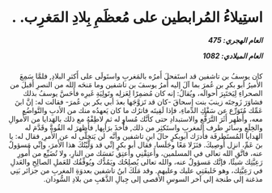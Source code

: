 <h1 dir="rtl">استِيلاءُ المُرابطين على مُعظَمِ بِلادِ المَغرِب. .</h1>

<h5 dir="rtl">العام الهجري:  475

العام الميلادي: 1082

</h5>

<p dir="rtl">كان يوسفُ بن تاشفين قد استَفحلَ أَمرُه بالمَغربِ واستَولَى على أَكثرِ البلادِ, فلمَّا سَمِعَ الأَميرُ أبو بكرِ بن عُمرَ بما آلَ إليه أَمرُ يوسفَ بن تاشفين وما مَنحَه الله من النصرِ أَقبلَ من الصحراءِ لِيَختَبِرَ أَحوالَه، ويُقالُ: إنه كان مُضمِرًا لِعَزلِه وتَولِيَةِ غَيرِه فأَحَسَّ يوسفُ بذلك فشاوَرَ زَوجتَه زينبَ بنت إسحاقَ -كان قد تَزوَّجَها بعدَ أبي بكر بن عُمرَ- فقالت له: إنَّ ابنَ عَمِّك مُتَوَرِّع عن سَفْكِ الدِّماءِ، فإذا لَقِيتَه فاترُك ما كان يَعهدُه منك من الأدبِ والتَّواضُع معه، وأَظهِر أَثَرَ التَّرَفُّعِ والاستبدادِ حتى كأنَّك مُساوٍ له ثم لاطِفْهُ مع ذلك بالهَدايا من الأَموالِ والخِلَعِ وسائرِ طرف المغربِ واستَكثِر من ذلك, فأَخذَ برَأيِها, فأَظهرَ له القُوةَّ وقَدَّمَ له الهَدايا المُستَطرفَة فأَدرَك أبوبكرٍ حالَ ابنِ تاشفين وأنَّه  لن يَتخلَّى له عن الأَمرِ, فقال له: يا بنَ عَمِّ، انزِل أُوصِيكَ. فنَزَلا مَعًا وجَلَسا، فقال أبو بكرٍ إنِّي قد وَلَّيْتُكَ هذا الأَمرَ، وإنِّي مَسؤولٌ عنه، فاتَّقِ الله تعالى في المسلمين، وأَعتِقْنِي وأَعتِق نَفسَك من النارِ، ولا تُضَيِّع من أُمورِ رَعِيَّتِك شيئًا، فإنَّك مَسؤولٌ عنه، والله تعالى يُصلِحُك ويَمُدُّك ويُوفِّقُك للعَملِ الصالِحِ والعَدلِ في رَعِيَّتِك، وهو خَليفَتِي عليك وعليهم. وقد مَلَكَ ابنُ تاشفين بعدوَةِ المغربِ من جزائر بَنِي مذغنة إلى طنجة إلى آخر السوسِ الأقصى إلى جِبالِ الذَّهَبِ من بلادِ السُّودان.</p></br>
